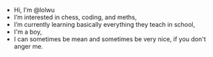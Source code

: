- Hi, I’m @lolwu
- I’m interested in chess, coding, and meths, 
- I’m currently learning basically everything they teach in school, 
- I'm a boy, 
- I can sometimes be mean and sometimes be very nice, if you don't anger me.

<!---
lolwu/lolwu is a boring repository because its `README.md` (this file) appears on your GitHub profile.
You can click the Preview link to take a look at your changes.
--->
